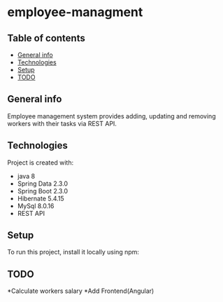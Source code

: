 # employee-managment

## Table of contents
* [General info](#general-info)
* [Technologies](#technologies)
* [Setup](#setup)
* [TODO](#todo)

## General info
Employee management system provides adding, updating and removing workers with their tasks via REST API.
	
## Technologies
Project is created with:
* java 8
* Spring Data 2.3.0
* Spring Boot 2.3.0
* Hibernate 5.4.15
* MySql 8.0.16
* REST API

	
## Setup
To run this project, install it locally using npm:



## TODO
*Calculate workers salary
*Add Frontend(Angular)
